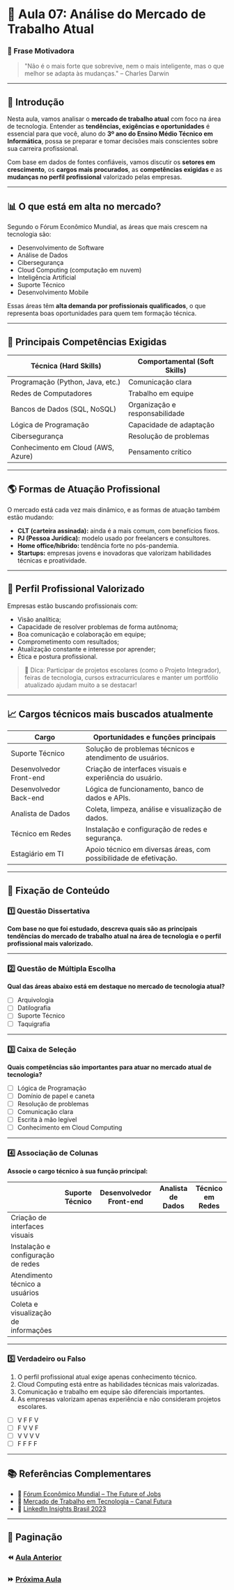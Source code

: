 # 📘 Aula 07: Análise do Mercado de Trabalho Atual

### 🎯 Frase Motivadora

> "Não é o mais forte que sobrevive, nem o mais inteligente, mas o que melhor se adapta às mudanças." – Charles Darwin

---

## 🧭 Introdução

Nesta aula, vamos analisar o **mercado de trabalho atual** com foco na área de tecnologia. Entender as **tendências, exigências e oportunidades** é essencial para que você, aluno do **3º ano do Ensino Médio Técnico em Informática**, possa se preparar e tomar decisões mais conscientes sobre sua carreira profissional.

Com base em dados de fontes confiáveis, vamos discutir os **setores em crescimento**, os **cargos mais procurados**, as **competências exigidas** e as **mudanças no perfil profissional** valorizado pelas empresas.

---

## 📊 O que está em alta no mercado?

Segundo o Fórum Econômico Mundial, as áreas que mais crescem na tecnologia são:

- Desenvolvimento de Software
- Análise de Dados
- Cibersegurança
- Cloud Computing (computação em nuvem)
- Inteligência Artificial
- Suporte Técnico
- Desenvolvimento Mobile

Essas áreas têm **alta demanda por profissionais qualificados**, o que representa boas oportunidades para quem tem formação técnica.

---

## 💼 Principais Competências Exigidas

| Técnica (Hard Skills)              | Comportamental (Soft Skills)   |
| ---------------------------------- | ------------------------------ |
| Programação (Python, Java, etc.)   | Comunicação clara              |
| Redes de Computadores              | Trabalho em equipe             |
| Bancos de Dados (SQL, NoSQL)       | Organização e responsabilidade |
| Lógica de Programação              | Capacidade de adaptação        |
| Cibersegurança                     | Resolução de problemas         |
| Conhecimento em Cloud (AWS, Azure) | Pensamento crítico             |

---

## 🌎 Formas de Atuação Profissional

O mercado está cada vez mais dinâmico, e as formas de atuação também estão mudando:

- **CLT (carteira assinada):** ainda é a mais comum, com benefícios fixos.
- **PJ (Pessoa Jurídica):** modelo usado por freelancers e consultores.
- **Home office/híbrido:** tendência forte no pós-pandemia.
- **Startups:** empresas jovens e inovadoras que valorizam habilidades técnicas e proatividade.

---

## 🧠 Perfil Profissional Valorizado

Empresas estão buscando profissionais com:

- Visão analítica;
- Capacidade de resolver problemas de forma autônoma;
- Boa comunicação e colaboração em equipe;
- Comprometimento com resultados;
- Atualização constante e interesse por aprender;
- Ética e postura profissional.

> 🚀 Dica: Participar de projetos escolares (como o Projeto Integrador), feiras de tecnologia, cursos extracurriculares e manter um portfólio atualizado ajudam muito a se destacar!

---

## 📈 Cargos técnicos mais buscados atualmente

| Cargo                   | Oportunidades e funções principais                                |
| ----------------------- | ----------------------------------------------------------------- |
| Suporte Técnico         | Solução de problemas técnicos e atendimento de usuários.          |
| Desenvolvedor Front-end | Criação de interfaces visuais e experiência do usuário.           |
| Desenvolvedor Back-end  | Lógica de funcionamento, banco de dados e APIs.                   |
| Analista de Dados       | Coleta, limpeza, análise e visualização de dados.                 |
| Técnico em Redes        | Instalação e configuração de redes e segurança.                   |
| Estagiário em TI        | Apoio técnico em diversas áreas, com possibilidade de efetivação. |

---

## 🧠 Fixação de Conteúdo

### 1️⃣ Questão Dissertativa

**Com base no que foi estudado, descreva quais são as principais tendências do mercado de trabalho atual na área de tecnologia e o perfil profissional mais valorizado.**

---

### 2️⃣ Questão de Múltipla Escolha

**Qual das áreas abaixo está em destaque no mercado de tecnologia atual?**

- [ ] Arquivologia
- [ ] Datilografia
- [ ] Suporte Técnico
- [ ] Taquigrafia

---

### 3️⃣ Caixa de Seleção

**Quais competências são importantes para atuar no mercado atual de tecnologia?**

- [ ] Lógica de Programação
- [ ] Domínio de papel e caneta
- [ ] Resolução de problemas
- [ ] Comunicação clara
- [ ] Escrita à mão legível
- [ ] Conhecimento em Cloud Computing

---

### 4️⃣ Associação de Colunas

**Associe o cargo técnico à sua função principal:**

|                                      | Suporte Técnico | Desenvolvedor Front-end | Analista de Dados | Técnico em Redes |
| ------------------------------------ | --------------- | ----------------------- | ----------------- | ---------------- |
| Criação de interfaces visuais        |                 |                         |                   |                  |
| Instalação e configuração de redes   |                 |                         |                   |                  |
| Atendimento técnico a usuários       |                 |                         |                   |                  |
| Coleta e visualização de informações |                 |                         |                   |                  |

---

### 5️⃣ Verdadeiro ou Falso

1. O perfil profissional atual exige apenas conhecimento técnico.
2. Cloud Computing está entre as habilidades técnicas mais valorizadas.
3. Comunicação e trabalho em equipe são diferenciais importantes.
4. As empresas valorizam apenas experiência e não consideram projetos escolares.

- [ ] V F F V
- [ ] F V V F
- [ ] V V V V
- [ ] F F F F

---

## 📚 Referências Complementares

- 📘 [Fórum Econômico Mundial – The Future of Jobs](https://www.weforum.org/reports/the-future-of-jobs-report-2023)
- 🎥 [Mercado de Trabalho em Tecnologia – Canal Futura](https://www.youtube.com/watch?v=quaxn7V-9YI)
- 📖 [LinkedIn Insights Brasil 2023](https://www.linkedin.com/pulse/mercado-de-tecnologia-no-brasil-2023-insights-e-tendências-/)

---

## 📎 Paginação

### ⏪ [Aula Anterior](<./Aula 06: Empregos do Futuro e da Economia Digital.md>)

### ⏩ [Próxima Aula](<./Aula 08: Elaboração de Currículo Profissional.md>)
